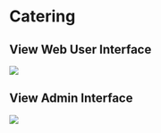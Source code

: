 # Catering

## View Web User Interface
<img src="https://github.com/ahmadsyaifuddin-99/catering/assets/77381720/fcc147b1-e3d8-44e2-bcaf-c45542ad9b00">


## View Admin Interface
<img src="https://github.com/ahmadsyaifuddin-99/catering/assets/77381720/fda2d3f0-36e2-484d-aadf-e5040c91bfc6">
